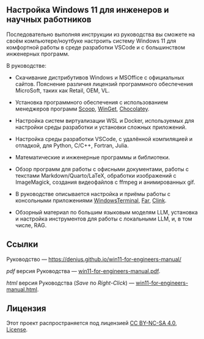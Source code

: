 ## Настройка Windows 11 для инженеров и научных работников

Последовательно выполняя инструкции из руководства вы сможете на своём компьютере/ноутбуке настроить систему Windows 11 для комфортной работы в среде разработки VSCode и с большинством инженерных программ.

В руководстве:

* Скачивание дистрибутивов Windows и MSOffice с официальных сайтов. Пояснение различия лицензий программного обеспечения MicroSoft, таких как Retail, OEM, VL.

* Установка программного обеспечения с использованием менеджеров программ [Scoop](https://scoop.sh/#/), [WinGet](https://github.com/microsoft/winget-cli), [Chocolatey](https://chocolatey.org/).

* Настройка систем виртуализации WSL и Docker, используемых для настройки среды разработки и установки сложных приложений.

* Настройка среды разработки VSCode, с удалённой компиляцией и отладкой, для Python, C/C++, Fortran, Julia.

* Математические и инженерные программы и библиотеки.

* Обзор программ для работы с офисными документами, работы с текстами Markdown/Quarto/LaTeX, обработки
изображений с ImageMagick, создания  видеофайлов с ffmpeg и анимированных gif.

* В руководстве описывается настройка и приёмы работы с консольными приложениями [WindowsTerminal](https://github.com/microsoft/terminal), [Far](https://www.farmanager.com/), [Clink](https://github.com/chrisant996/clink).

* Обзорный материал по большим языковым моделям LLM, установка и настройка инструментов для работы с локальными LLM, и, в том числе, RAG.


## Ссылки

Руководство — https://denius.github.io/win11-for-engineers-manual/

_pdf_ версия Руководства — [win11-for-engineers-manual.pdf](https://denius.github.io/win11-for-engineers-manual/win11-for-engineers-manual.pdf).

_html_ версия Руководства (_Save_ по _Right-Click_) — [win11-for-engineers-manual.html](https://denius.github.io/win11-for-engineers-manual/win11-for-engineers-manual.html).



## Лицензия
Этот проект распространяется под лицензией [CC BY-NC-SA 4.0](https://creativecommons.org/licenses/by-nc-sa/4.0/), [License](LICENSE).
